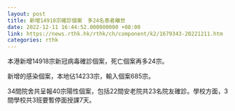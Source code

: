 ```yaml
---
layout: post
title: 新增14918宗確診個案　多24名患者離世
date: 2022-12-11 16:44:52.000000000 +08:00
link: https://news.rthk.hk/rthk/ch/component/k2/1679343-20221211.htm
categories: rthk
---
```


本港新增14918宗新冠病毒確診個案，死亡個案再多24宗。

新增的感染個案，本地佔14233宗，輸入個案685宗。

34間院舍共呈報40宗陽性個案，包括22間安老院共23名院友確診。學校方面，3間學校共3班要暫停面授課7天。
